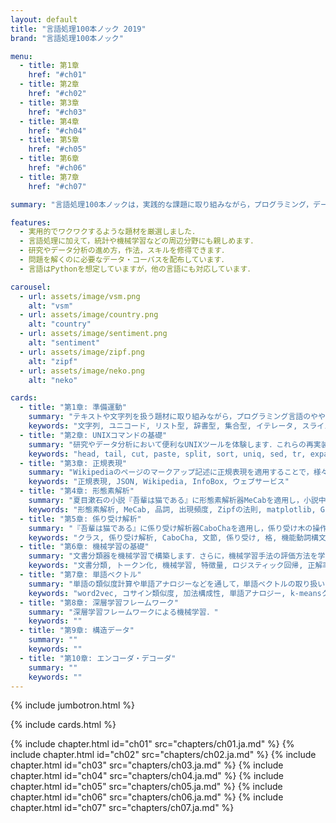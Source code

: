 ```yaml
---
layout: default
title: "言語処理100本ノック 2019"
brand: "言語処理100本ノック"

menu:
  - title: 第1章
    href: "#ch01"
  - title: 第2章
    href: "#ch02"
  - title: 第3章
    href: "#ch03"
  - title: 第4章
    href: "#ch04"
  - title: 第5章
    href: "#ch05"
  - title: 第6章
    href: "#ch06"
  - title: 第7章
    href: "#ch07"

summary: "言語処理100本ノックは，実践的な課題に取り組みながら，プログラミング，データ分析，研究のスキルを楽しく習得することを目指した問題集です．"

features:
  - 実用的でワクワクするような題材を厳選しました．
  - 言語処理に加えて，統計や機械学習などの周辺分野にも親しめます．
  - 研究やデータ分析の進め方，作法，スキルを修得できます．
  - 問題を解くのに必要なデータ・コーパスを配布しています．
  - 言語はPythonを想定していますが，他の言語にも対応しています．

carousel:
  - url: assets/image/vsm.png
    alt: "vsm"
  - url: assets/image/country.png
    alt: "country"
  - url: assets/image/sentiment.png
    alt: "sentiment"
  - url: assets/image/zipf.png
    alt: "zipf"
  - url: assets/image/neko.png
    alt: "neko"

cards:
  - title: "第1章: 準備運動"
    summary: "テキストや文字列を扱う題材に取り組みながら，プログラミング言語のやや高度なトピックを復習します．"
    keywords: "文字列, ユニコード, リスト型, 辞書型, 集合型, イテレータ, スライス, 乱数"
  - title: "第2章: UNIXコマンドの基礎"
    summary: "研究やデータ分析において便利なUNIXツールを体験します．これらの再実装を通じて，プログラミング能力を高めつつ，既存のツールのエコシステムを体感します．"
    keywords: "head, tail, cut, paste, split, sort, uniq, sed, tr, expand"
  - title: "第3章: 正規表現"
    summary: "Wikipediaのページのマークアップ記述に正規表現を適用することで，様々な情報・知識を取り出します．"
    keywords: "正規表現, JSON, Wikipedia, InfoBox, ウェブサービス"
  - title: "第4章: 形態素解析"
    summary: "夏目漱石の小説『吾輩は猫である』に形態素解析器MeCabを適用し，小説中の単語の統計を求めます．"
    keywords: "形態素解析, MeCab, 品詞, 出現頻度, Zipfの法則, matplotlib, Gnuplot"
  - title: "第5章: 係り受け解析"
    summary: "『吾輩は猫である』に係り受け解析器CaboChaを適用し，係り受け木の操作と統語的な分析を体験します．"
    keywords: "クラス, 係り受け解析, CaboCha, 文節, 係り受け, 格, 機能動詞構文, 係り受けパス, Graphviz"
  - title: "第6章: 機械学習の基礎"
    summary: "文書分類器を機械学習で構築します．さらに，機械学習手法の評価方法を学びます．"
    keywords: "文書分類, トークン化, 機械学習, 特徴量, ロジスティック回帰, 正解率, 適合率, 再現率, F1スコア, 混同行列，交差検定, 正則化, scikit-learn"
  - title: "第7章: 単語ベクトル"
    summary: "単語の類似度計算や単語アナロジーなどを通して，単語ベクトルの取り扱いを修得します．さらに，クラスタリングやベクトルの可視化を体験します．"
    keywords: "word2vec, コサイン類似度, 加法構成性, 単語アナロジー, k-meansクラスタリング, 階層型クラスタリング, t-SNE"
  - title: "第8章: 深層学習フレームワーク"
    summary: "深層学習フレームワークによる機械学習．"
    keywords: ""
  - title: "第9章: 構造データ"
    summary: ""
    keywords: ""
  - title: "第10章: エンコーダ・デコーダ"
    summary: ""
    keywords: ""
---
```


{% include jumbotron.html %}

{% include cards.html %}

{% include chapter.html id="ch01" src="chapters/ch01.ja.md" %}
{% include chapter.html id="ch02" src="chapters/ch02.ja.md" %}
{% include chapter.html id="ch03" src="chapters/ch03.ja.md" %}
{% include chapter.html id="ch04" src="chapters/ch04.ja.md" %}
{% include chapter.html id="ch05" src="chapters/ch05.ja.md" %}
{% include chapter.html id="ch06" src="chapters/ch06.ja.md" %}
{% include chapter.html id="ch07" src="chapters/ch07.ja.md" %}
